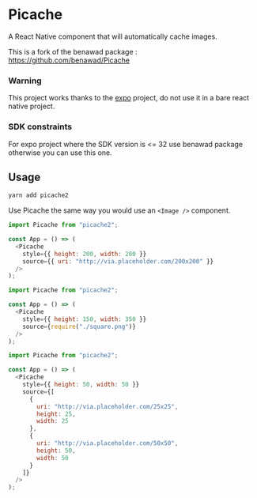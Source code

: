# Picache

A React Native component that will automatically cache images.

This is a fork of the benawad package : https://github.com/benawad/Picache

### Warning

This project works thanks to the [expo](https://expo.io/) project, do not use it in a bare react native project.

### SDK constraints

For expo project where the SDK version is <= 32 use benawad package otherwise you can use this one.

## Usage

```bash
yarn add picache2
```

Use Picache the same way you would use an `<Image />` component.

```js
import Picache from "picache2";

const App = () => (
  <Picache
    style={{ height: 200, width: 200 }}
    source={{ uri: "http://via.placeholder.com/200x200" }}
  />
);
```

```js
import Picache from "picache2";

const App = () => (
  <Picache
    style={{ height: 150, width: 350 }}
    source={require("./square.png")}
  />
);
```

```js
import Picache from "picache2";

const App = () => (
  <Picache
    style={{ height: 50, width: 50 }}
    source={[
      {
        uri: "http://via.placeholder.com/25x25",
        height: 25,
        width: 25
      },
      {
        uri: "http://via.placeholder.com/50x50",
        height: 50,
        width: 50
      }
    ]}
  />
);
```
